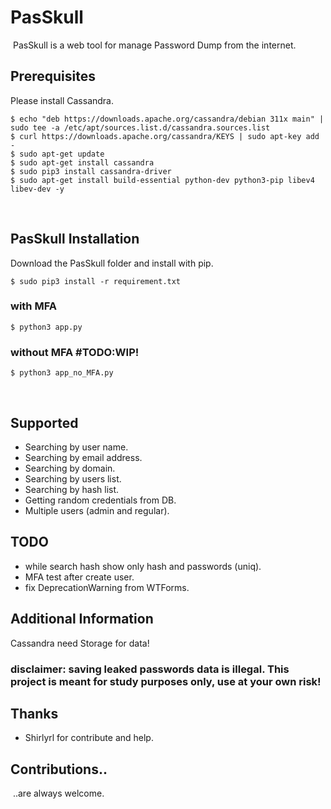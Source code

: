 # PasSkull
​
PasSkull is a web tool for manage Password Dump from the internet.

## Prerequisites

Please install Cassandra.
```
$ echo "deb https://downloads.apache.org/cassandra/debian 311x main" | sudo tee -a /etc/apt/sources.list.d/cassandra.sources.list
$ curl https://downloads.apache.org/cassandra/KEYS | sudo apt-key add -
$ sudo apt-get update
$ sudo apt-get install cassandra
$ sudo pip3 install cassandra-driver
$ sudo apt-get install build-essential python-dev python3-pip libev4 libev-dev -y
```
​
## PasSkull Installation
Download the PasSkull folder and install with pip.
​
```shell
$ sudo pip3 install -r requirement.txt
```

### with MFA
```shell
$ python3 app.py
```

### without MFA #TODO:WIP!
```shell
$ python3 app_no_MFA.py
```
​
## Supported ​
 * Searching by user name.
 * Searching by email address.
 * Searching by domain.
 * Searching by users list.
 * Searching by hash list.
 * Getting random credentials from DB.
 * Multiple users (admin and regular).
   
## TODO

 * while search hash show only hash and passwords (uniq).
 * MFA test after create user.
 * fix DeprecationWarning from WTForms.
 
## Additional Information
  Cassandra need Storage for data!
### disclaimer: saving leaked passwords data is illegal. This project is meant for study purposes only, use at your own risk!

## Thanks
* Shirlyrl for contribute and help.

## Contributions..
​
..are always welcome.

